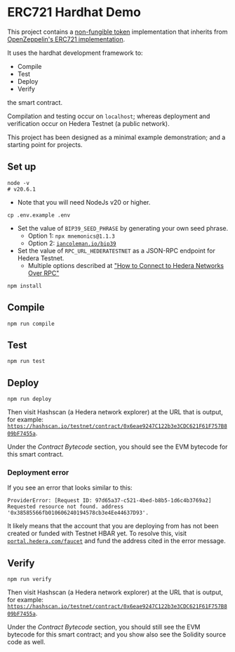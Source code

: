 # ERC721 Hardhat Demo

This project contains a [non-fungible token](https://eips.ethereum.org/EIPS/eip-721) implementation
that inherits from [OpenZeppelin's ERC721 implementation](https://docs.openzeppelin.com/contracts/5.x/api/token/erc721).

It uses the hardhat development framework to:

- Compile
- Test
- Deploy
- Verify

the smart contract.

Compilation and testing occur on `localhost`;
whereas deployment and verification occur on Hedera Testnet (a public network).

This project has been designed as a minimal example demonstration;
and a starting point for projects.

## Set up

```shell
node -v
# v20.6.1
```

- Note that you will need NodeJs v20 or higher.

```shell
cp .env.example .env
```

- Set the value of `BIP39_SEED_PHRASE` by generating your own seed phrase.
  - Option 1: `npx mnemonics@1.1.3`
  - Option 2: [`iancoleman.io/bip39`](https://iancoleman.io/bip39/)
- Set the value of `RPC_URL_HEDERATESTNET` as a JSON-RPC endpoint for Hedera Testnet.
  - Multiple options described at ["How to Connect to Hedera Networks Over RPC"
](https://docs.hedera.com/hedera/tutorials/more-tutorials/json-rpc-connections)

```shell
npm install
```
## Compile

```shell
npm run compile
```

## Test

```shell
npm run test
```

## Deploy

```shell
npm run deploy
```

Then visit Hashscan (a Hedera network explorer) at the URL that is output, for example:
[`https://hashscan.io/testnet/contract/0x6eae9247C122b3e3CDC621F61F757B809bF7455a`](https://hashscan.io/testnet/contract/0x6eae9247C122b3e3CDC621F61F757B809bF7455a).

Under the *Contract Bytecode* section, you should see the EVM bytecode for this smart contract.

### Deployment error

If you see an error that looks similar to this:

```text
ProviderError: [Request ID: 97d65a37-c521-4bed-b8b5-1d6c4b3769a2] Requested resource not found. address '0x38585566fb010606240194578cb3e4Ee44637D93'.
```

It likely means that the account that you are deploying from has not been created or funded with Testnet HBAR yet. To resolve this, visit [`portal.hedera.com/faucet`](https://portal.hedera.com/faucet) and fund the address cited in the error message.

## Verify

```shell
npm run verify
```

Then visit Hashscan (a Hedera network explorer) at the URL that is output, for example:
[`https://hashscan.io/testnet/contract/0x6eae9247C122b3e3CDC621F61F757B809bF7455a`](https://hashscan.io/testnet/contract/0x6eae9247C122b3e3CDC621F61F757B809bF7455a).

Under the *Contract Bytecode* section, you should still see the EVM bytecode for this smart contract;
and you show also see the Solidity source code as well.
